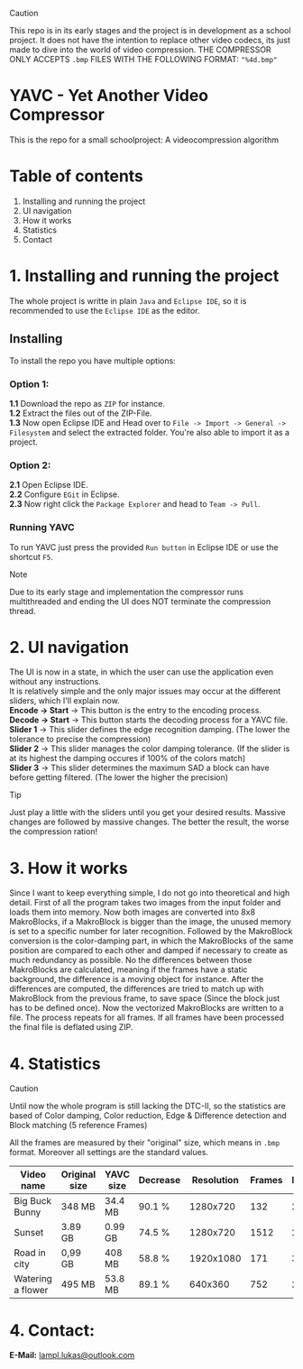 > [!CAUTION]
> This repo is in its early stages and the project is in development as a school project.
> It does not have the intention to replace other video codecs, its just made to dive into the world of video compression.
> THE COMPRESSOR ONLY ACCEPTS `.bmp` FILES WITH THE FOLLOWING FORMAT: `"%4d.bmp"`

# YAVC - Yet Another Video Compressor #
This is the repo for a small schoolproject: A videocompression algorithm

# Table of contents #
1. Installing and running the project
2. UI navigation
3. How it works
4. Statistics
5. Contact
</ol>

# 1. Installing and running the project #
The whole project is writte in plain `Java` and `Eclipse IDE`, so it is recommended to use the `Eclipse IDE` as the editor.

## Installing ##
To install the repo you have multiple options:

### Option 1: ###
**1.1** Download the repo as `ZIP` for instance.  
**1.2** Extract the files out of the ZIP-File.  
**1.3** Now open Eclipse IDE and Head over to `File -> Import -> General -> Filesystem` and select the extracted folder. You're also able to import it as a project.  

### Option 2: ###
**2.1** Open Eclipse IDE.  
**2.2** Configure `EGit` in Eclipse.  
**2.3** Now right click the `Package Explorer` and head to `Team -> Pull`.  

### Running YAVC ###
To run YAVC just press the provided `Run button` in Eclipse IDE or use the shortcut `F5`.  

> [!NOTE]
> Due to its early stage and implementation the compressor runs multithreaded and ending the UI does NOT terminate the compression thread.

# 2. UI navigation #
The UI is now in a state, in which the user can use the application even without any instructions.  
It is relatively simple and the only major issues may occur at the different sliders, which I'll explain now.  
**Encode -> Start** -> This button is the entry to the encoding process.  
**Decode -> Start** -> This button starts the decoding process for a YAVC file.  
**Slider 1** -> This slider defines the edge recognition damping. (The lower the tolerance to precise the compression)  
**Slider 2** -> This slider manages the color damping tolerance. (If the slider is at its highest the damping occures if 100% of the colors match)  
**Slider 3** -> This slider determines the maximum SAD a block can have before getting filtered. (The lower the higher the precision)

> [!TIP]
> Just play a little with the sliders until you get your desired results. Massive changes are followed by massive changes.
> The better the result, the worse the compression ration!

# 3. How it works #
Since I want to keep everything simple, I do not go into theoretical and high detail.
First of all the program takes two images from the input folder and loads them into memory. Now both images are converted into 8x8 MakroBlocks, if a MakroBlock is bigger than the image, the unused memory is set to a specific number for later recognition. Followed by the MakroBlock conversion is the color-damping part, in which the
MakroBlocks of the same position are compared to each other and damped if necessary to create as much redundancy as possible. No the differences between those MakroBlocks are calculated, meaning if the frames have a static background, the difference is a moving object for instance. After the differences are computed, the
differences are tried to match up with MakroBlock from the previous frame, to save space (Since the block just has to be defined once). Now the vectorized MakroBlocks are written to a file. The process repeats for all frames. If all frames have been processed the final file is deflated
using ZIP.

# 4. Statistics #
> [!Caution]
> Until now the whole program is still lacking the DTC-II, so the statistics are based of Color damping, Color reduction, Edge & Difference detection and Block matching (5 reference Frames)  

All the frames are measured by their "original" size, which means in `.bmp` format. Moreover all settings are the standard values.  
  
|  Video name  | Original size | YAVC size | Decrease | Resolution | Frames | FPS |
|--------------|---------------|-----------|----------|------------|--------|-----|
| Big Buck Bunny | 348 MB | 34.4 MB | 90.1 % | 1280x720 | 132 | 25 |
| Sunset | 3.89 GB | 0.99 GB | 74.5 % | 1280x720 | 1512 | 25 |
| Road in city | 0,99 GB | 408 MB | 58.8 % | 1920x1080 | 171 | 30 |
| Watering a flower | 495 MB | 53.8 MB | 89.1 % | 640x360 | 752 | 25 |

# 4. Contact: #  
**E-Mail:** lampl.lukas@outlook.com
